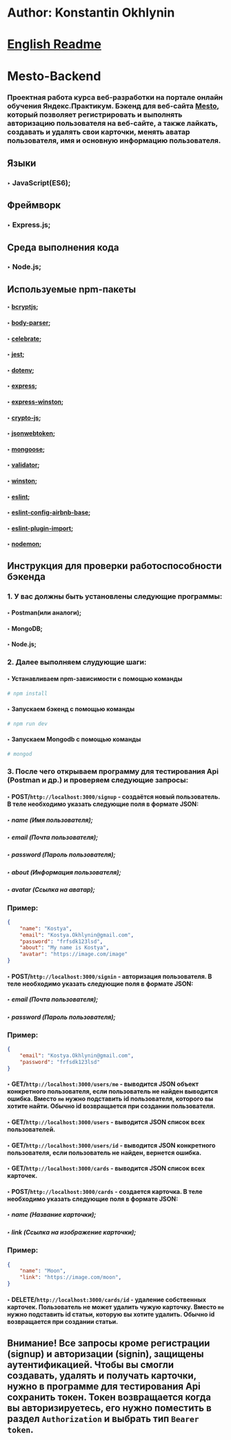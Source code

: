 # Author: Konstantin Okhlynin
# [**English Readme**](https://github.com/KonstantinOkhlynin/Mesto-Backend/blob/main/README.EN.MD)
# Mesto-Backend
### Проектная работа курса веб-разработки на портале онлайн обучения Яндекс.Практикум. Бэкенд для веб-сайта [Mesto](https://github.com/KonstantinOkhlynin/Mesto), который позволяет регистрировать и выполнять авторизацию пользователя на веб-сайте, а также лайкать, создавать и удалять свои карточки, менять аватар пользователя, имя и основную информацию пользователя. 
## Языки
### ‣ JavaScript(ES6);
## Фреймворк
### ‣ Express.js;
## Среда выполнения кода
### ‣ Node.js;
## Используемые npm-пакеты
#### ‣ [bcryptjs](https://www.npmjs.com/package/bcryptjs);
#### ‣ [body-parser](https://www.npmjs.com/package/body-parser);
#### ‣ [celebrate](https://www.npmjs.com/package/celebrate);
#### ‣ [jest](https://www.npmjs.com/package/jest);
#### ‣ [dotenv](https://www.npmjs.com/package/dotenv);
#### ‣ [express](https://www.npmjs.com/package/express);
#### ‣ [express-winston](https://www.npmjs.com/package/express-winston);
#### ‣ [crypto-js](https://www.npmjs.com/package/crypto-js);
#### ‣ [jsonwebtoken](https://www.npmjs.com/package/file-loader);
#### ‣ [mongoose](https://www.npmjs.com/package/mongoose);
#### ‣ [validator](https://www.npmjs.com/package/validator);
#### ‣ [winston](https://www.npmjs.com/package/winston);
#### ‣ [eslint](https://www.npmjs.com/package/eslint);
#### ‣ [eslint-config-airbnb-base](https://www.npmjs.com/package/eslint-config-airbnb-base);
#### ‣ [eslint-plugin-import](https://www.npmjs.com/package/eslint-plugin-import);
#### ‣ [nodemon](https://www.npmjs.com/package/nodemon);
## Инструкция для проверки работоспособности бэкенда
### 1. У вас должны быть установлены следующие программы:
#### ‣ Postman(или аналоги);
#### ‣ MongoDB;
#### ‣ Node.js;
### 2. Далее выполняем слудующие шаги:
#### ‣ Устанавливаем npm-зависимости с помощью команды
```bash
# npm install
``` 
#### ‣ Запускаем бэкенд с помощью команды
```bash
# npm run dev
``` 
#### ‣ Запускаем Mongodb с помощью команды
```bash
# mongod
``` 
### 3. После чего открываем программу для тестирования Api (Postman и др.) и проверяем следующие запросы:
#### ‣ POST/`http://localhost:3000/signup` - создаётся новый пользователь. В теле необходимо указать следующие поля в формате JSON: 
##### ‣ name (Имя пользователя); 
##### ‣ email (Почта пользователя);
##### ‣ password (Пароль пользователя);
##### ‣ about (Информация пользователя);
##### ‣ avatar (Ссылка на аватар);
### Пример:
```json
{
    "name": "Kostya",
    "email": "Kostya.Okhlynin@gmail.com",
    "password": "frfsdk123lsd",
    "about": "My name is Kostya",
    "avatar": "https://image.com/image" 
}
```
#### ‣ POST/`http://localhost:3000/signin` - авторизация пользователя. В теле необходимо указать следующие поля в формате JSON:
##### ‣ email (Почта пользователя);
##### ‣ password (Пароль пользователя);
### Пример:
```json
{
    "email": "Kostya.Okhlynin@gmail.com",
    "password": "frfsdk123lsd" 
}
```
#### ‣ GET/`http://localhost:3000/users/me` - выводится JSON объект конкретного пользователя, если пользователь не найден выводится ошибка. Вместо `me` нужно подставить id пользователя, которого вы хотите найти. Обычно id возвращается при создании пользователя. 
#### ‣ GET/`http://localhost:3000/users` - выводится JSON список всех пользователей.
#### ‣ GET/`http://localhost:3000/users/id` - выводится JSON конкретного пользователя, если пользователь не найден, вернется ошибка.
#### ‣ GET/`http://localhost:3000/cards` - выводится JSON список всех карточек.
#### ‣ POST/`http://localhost:3000/cards` - создается карточка. В теле необходимо указать следующие поля в формате JSON: 
##### ‣ name (Название карточки); 
##### ‣ link (Ссылка на изображение карточки);
### Пример:
```json
{
    "name": "Moon",
    "link": "https://image.com/moon",
}
```
#### ‣ DELETE/`http://localhost:3000/cards/id` - удаление собственных карточек. Пользователь не может удалить чужую карточку. Вместо `me` нужно подставить id статьи, которую вы хотите удалить. Обычно id возвращается при создании статьи.
## Внимание! Все запросы кроме регистрации (signup) и авторизации (signin), защищены аутентификацией. Чтобы вы смогли создавать, удалять и получать карточки, нужно в программе для тестирования Api сохранить токен. Токен возвращается когда вы авторизируетесь, его нужно поместить в раздел `Authorization` и выбрать тип `Bearer token`.

